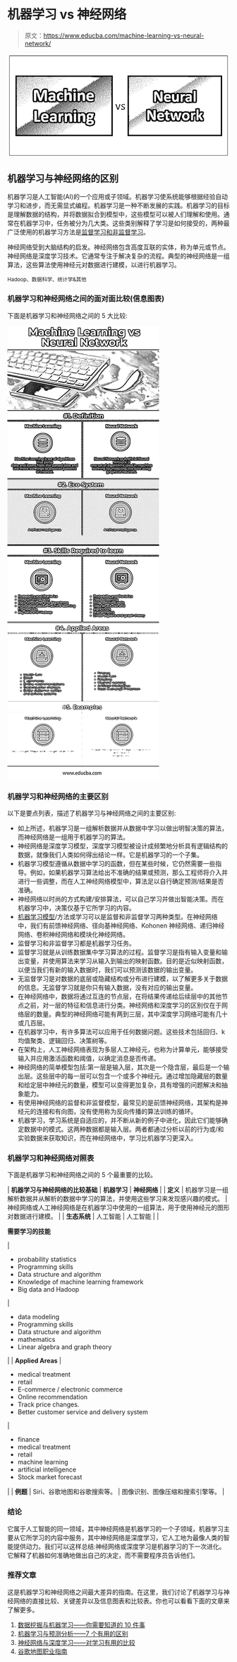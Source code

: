 # 机器学习 vs 神经网络

> 原文：<https://www.educba.com/machine-learning-vs-neural-network/>

![Machine Learning vs Neural Network](img/d276826bda94ee3585c0b5059c37f4dc.png)



## 机器学习与神经网络的区别

机器学习是人工智能(AI)的一个应用或子领域。机器学习使系统能够根据经验自动学习和进步，而无需显式编程。机器学习是一种不断发展的实践。机器学习的目标是理解数据的结构，并将数据拟合到模型中，这些模型可以被人们理解和使用。通常在机器学习中，任务被分为几大类。这些类别解释了学习是如何接受的，两种最广泛使用的机器学习方法是[监督学习和非监督学习](https://www.educba.com/supervised-learning-vs-unsupervised-learning/)。

神经网络受到大脑结构的启发。神经网络包含高度互联的实体，称为单元或节点。神经网络是深度学习技术。它通常专注于解决复杂的流程。典型的神经网络是一组算法，这些算法使用神经元对数据进行建模，以进行机器学习。

<small>Hadoop、数据科学、统计学&其他</small>

### 机器学习和神经网络之间的面对面比较(信息图表)

下面是机器学习和神经网络之间的 5 大比较:

![Machine Learning vs Neural Network Infographics](img/5fc0256c7ee657d3a580acb2c676a52e.png)



### 机器学习和神经网络的主要区别

以下是要点列表，描述了机器学习与神经网络之间的主要区别:

*   如上所述，机器学习是一组解析数据并从数据中学习以做出明智决策的算法，而神经网络是一组用于机器学习的算法。
*   神经网络是深度学习模型，深度学习模型被设计成频繁地分析具有逻辑结构的数据，就像我们人类如何得出结论一样。它是机器学习的一个子集。
*   机器学习模型遵循从数据中学习的函数，但在某些时候，它仍然需要一些指导。例如，如果机器学习算法给出不准确的结果或预测，那么工程师将介入并进行一些调整，而在人工神经网络模型中，算法足以自行确定预测/结果是否准确。
*   神经网络以时尚的方式构建/安排算法，可以自己学习并做出智能决策。而在机器学习中，决策仅基于它所学习的内容。
*   [机器学习模型](https://www.educba.com/machine-learning-models/)/方法或学习可以是监督和非监督学习两种类型。在神经网络中，我们有前馈神经网络、径向基神经网络、Kohonen 神经网络、递归神经网络、卷积神经网络和模块化神经网络。
*   监督学习和非监督学习都是机器学习任务。
*   监督学习就是从训练数据集中学习算法的过程。监督学习是指有输入变量和输出变量，并使用算法来学习从输入到输出的映射函数。目的是近似映射函数，以便当我们有新的输入数据时，我们可以预测该数据的输出变量。
*   无监督学习是对数据的底层或隐藏结构或分布进行建模，以了解更多关于数据的信息。无监督学习就是你只有输入数据，没有对应的输出变量。
*   在神经网络中，数据将通过互连的节点层，在将结果传递给后续层中的其他节点之前，对一层的特征和信息进行分类。神经网络和深度学习的区别仅在于网络层的数量。典型的神经网络可能有两到三层，其中深度学习网络可能有几十或几百层。
*   在机器学习中，有许多算法可以应用于任何数据问题。这些技术包括回归、k 均值聚类、逻辑回归、决策树等。
*   在架构上，人工神经网络表现为多层人工神经元，也称为计算单元，能够接受输入并应用激活函数和阈值，以确定消息是否传递。
*   神经网络的简单模型包括:第一层是输入层，其次是一个隐含层，最后是一个输出层。这些层中的每一层可以包含一个或多个神经元。通过增加隐藏层的数量和给定层中神经元的数量，模型可以变得更加复杂，具有增强的问题解决和抽象能力。
*   有使用神经网络的监督和非监督模型，最常见的是前馈神经网络，其架构是神经元的连接和有向图，没有使用称为反向传播的算法训练的循环。
*   机器学习，学习系统是自适应的，并不断从新的例子中进化，因此它们能够确定数据中的模式。这两种数据都是输入层。两者都通过分析以前的行为或/和实验数据来获取知识，而在神经网络中，学习比机器学习更深入。

### 机器学习和神经网络对照表

下面是机器学习和神经网络之间的 5 个最重要的比较。

| **机器学习与神经网络的比较基础** | **机器学习** | **神经网络** |
| **定义** | 机器学习是一组解析数据并从解析的数据中学习的算法，并使用这些学习来发现感兴趣的模式。 | 神经网络或人工神经网络是在机器学习中使用的一组算法，用于使用神经元的图形对数据进行建模。 |
| **生态系统** | 人工智能 | 人工智能 |
|  

**需要学习的技能**

 | 

*   probability statistics
*   Programming skills
*   Data structure and algorithm
*   Knowledge of machine learning framework
*   Big data and Hadoop

 | 

*   data modeling
*   Programming skills
*   Data structure and algorithm
*   mathematics
*   Linear algebra and graph theory

 |
| **Applied Areas** | 

*   medical treatment
*   retail
*   E-commerce / electronic commerce
*   Online recommendation
*   Track price changes.
*   Better customer service and delivery system

 | 

*   finance
*   medical treatment
*   retail
*   machine learning
*   artificial intelligence
*   Stock market forecast

 |
| **例题** | Siri、谷歌地图和谷歌搜索等。 | 图像识别、图像压缩和搜索引擎等。 |

### 结论

它属于人工智能的同一领域，其中神经网络是机器学习的一个子领域，机器学习主要从它所学习的内容中服务，其中神经网络是深度学习，它人工地为最像人类的智能提供动力。我们可以这样总结:神经网络或深度学习是机器学习的下一次进化。它解释了机器如何准确地做出自己的决定，而不需要程序员告诉他们。

### 推荐文章

这是机器学习和神经网络之间最大差异的指南。在这里，我们讨论了机器学习与神经网络的直接比较、关键差异以及信息图表和比较表。你也可以看看下面的文章来了解更多。

1.  [数据挖掘与机器学习——你需要知道的 10 件事](https://www.educba.com/data-mining-vs-machine-learning/)
2.  [机器学习与预测分析——7 个有用的区别](https://www.educba.com/machine-learning-vs-predictive-analytics/)
3.  [神经网络与深度学习——对学习有用的比较](https://www.educba.com/neural-networks-vs-deep-learning/)
4.  [谷歌地图职业指南](https://www.educba.com/career-in-google-maps/)





